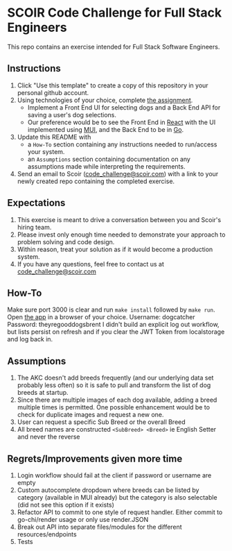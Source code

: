 # SCOIR Code Challenge for Full Stack Engineers
This repo contains an exercise intended for Full Stack Software Engineers.

## Instructions
1. Click "Use this template" to create a copy of this repository in your personal github account.
1. Using technologies of your choice, complete [the assignment](./Assignment.md).
    * Implement a Front End UI for selecting dogs and a Back End API for saving a user's dog selections.
    * Our preference would be to see the Front End in [React](https://reactjs.org/) with the UI implemented using [MUI](https://mui.com/), and the Back End to be in [Go](https://go.dev).
1. Update this README with
    * a `How-To` section containing any instructions needed to run/access your system.
    * an `Assumptions` section containing documentation on any assumptions made while interpreting the requirements.
1. Send an email to Scoir (code_challenge@scoir.com) with a link to your newly created repo containing the completed exercise.

## Expectations
1. This exercise is meant to drive a conversation between you and Scoir's hiring team.  
1. Please invest only enough time needed to demonstrate your approach to problem solving and code design.  
1. Within reason, treat your solution as if it would become a production system.
1. If you have any questions, feel free to contact us at code_challenge@scoir.com

## How-To
Make sure port 3000 is clear and run `make install` followed by `make run`. Open [the app](http://localhost:3000/) in a browser of your choice.
Username: dogcatcher
Password: theyregooddogsbrent
I didn't build an explicit log out workflow, but lists persist on refresh and if you clear the JWT Token from localstorage and log back in.    

## Assumptions
1. The AKC doesn't add breeds frequently (and our underlying data set probably less often) so it is safe to pull and transform the list of dog breeds at startup.
2. Since there are multiple images of each dog available, adding a breed multiple times is permitted. One possible enhancement would be to check for duplicate images and request a new one.
3. User can request a specific Sub Breed or the overall Breed
4. All breed names are constructed `<SubBreed> <Breed>` ie English Setter and never the reverse

## Regrets/Improvements given more time
1. Login workflow should fail at the client if password or username are empty
2. Custom autocomplete dropdown where breeds can be listed by category (available in MUI already) but the category is also selectable (did not see this option if it exists)
3. Refactor API to commit to one style of request handler. Either commit to go-chi/render usage or only use render.JSON
4. Break out API into separate files/modules for the different resources/endpoints
5. Tests
